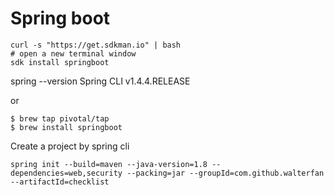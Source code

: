 


# Spring boot

```
curl -s "https://get.sdkman.io" | bash
# open a new terminal window
sdk install springboot
```

spring --version
Spring CLI v1.4.4.RELEASE

or 

```
$ brew tap pivotal/tap
$ brew install springboot
```

Create a project by spring cli

```
spring init --build=maven --java-version=1.8 --dependencies=web,security --packing=jar --groupId=com.github.walterfan --artifactId=checklist
```

